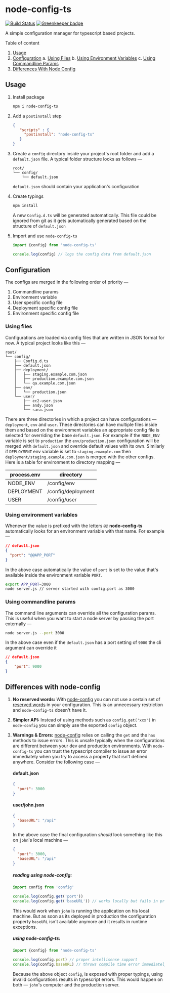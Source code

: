 node-config-ts 
=======
[![Build Status](https://travis-ci.org/tusharmath/node-config-ts.svg?branch=master)](https://travis-ci.org/tusharmath/node-config-ts)
[![Greenkeeper badge](https://badges.greenkeeper.io/tusharmath/node-config-ts.svg)](https://greenkeeper.io/)

A simple configuration manager for typescript based projects.

Table of content 
1. [Usage](#usage)
2. [Configuration](#configuration)
   a. [Using Files](#using-files)
   b. [Using Environment Variables](#using-environment-variables)
   c. [Using Commandline Params](#using-commandline-params)
3. [Differences With Node Config](#differences-with-node-config)

## Usage

1. Install package 
    ```bash
    npm i node-config-ts
    ```

2. Add a `postinstall` step
    ```json
    {
       "scripts" : {
         "postinstall": "node-config-ts"
       }
    }
    ```

3. Create a `config` directory inside your project's root folder and add a `default.json` file. A typical folder structure looks as follows —  
    ```
    root/
    └── config/
        └── default.json
    ```
    `default.json` should contain your application's configuration

4. Create typings
    ```bash
    npm install
    ```
    A new `Config.d.ts` will be generated automatically. This file could be ignored from git as it gets automatically generated based on the structure of `default.json`

5. Import and use `node-config-ts`
    
    ```typescript
    import {config} from 'node-config-ts'
   
    console.log(config) // logs the config data from default.json    
    ```

## Configuration
The configs are merged in the following order of priority —

1. Commandline params
2. Environment variable
2. User specific config file
3. Deployment specific config file
4. Environment specific config file

### Using files
Configurations are loaded via config files that are written in JSON format for now. A typical project looks like this —

```
root/
└── config/
    ├── Config.d.ts
    ├── default.json
    ├── deployment/
    │   ├── staging.example.com.json
    │   ├── production.example.com.json
    │   └── qa.example.com.json
    ├── env/
    │   └── production.json
    └── user/
        ├── ec2-user.json
        ├── andy.json
        └── sara.json
```

There are three directories in which a project can have configurations — `deployment`, `env` and `user`. These directories can have multiple files inside them and based on the environment variables an appropriate config file is selected for overriding the base `default.json`. For example if the `NODE_ENV` variable is set to `production` the `env/production.json` configuration will be merged with `default.json` and override default values with its own. Similarly if `DEPLOYMENT` env variable is set to `staging.example.com` then `deployment/staging.example.com.json`  is merged with the other configs. Here is a table for environment to directory mapping —


| **process.env** | **directory**      |
|-----------------|--------------------|
| NODE_ENV        | /config/env        |
| DEPLOYMENT      | /config/deployment |
| USER            | /config/user       |

### Using environment variables
Whenever the value is prefixed with the letters `@@` **node-config-ts** automatically looks for an environment variable with that name. For example — 

```json
// default.json
{
  "port": "@@APP_PORT"
}
```
In the above case automatically the value of `port` is set to the value that's available inside the environment variable `PORT`.

```bash
export APP_PORT=3000
node server.js // server started with config.port as 3000
```

### Using commandline params

The command line arguments can override all the configuration params. This is useful when you want to start a node server by passing the port externally —

```bash
node server.js --port 3000
```

In the above case even if the `default.json` has a port setting of `9000` the cli argument can override it
```json
// default.json
{
    "port": 9000
}
```

## Differences with node-config
1. **No reserved words:** With [node-config] you can not use a certain set of [reserved words] in your configuration. This is an unnecessary restriction and `node-config-ts` doesn't have it.
2. **Simpler API:** Instead of using methods such as `config.get('xxx')` in `node-config` you can simply use the exported `config` object.
3. **Warnings & Errors:** [node-config] relies on calling the `get` and the `has` methods to issue errors. This is unsafe typically when the configurations are different between your dev and production environments.
With `node-config-ts` you can trust the typescript compiler to issue an error immediately when you try to access a property that isn't defined anywhere. Consider the following case —

    #### default.json
    ```json
    {
      "port": 3000
    }
    ```
    #### user/john.json
    ```json
    {
      "baseURL": "/api"
    }
    ```
    
    In the above case the final configuration *should* look something like this on `john`'s local machine —
    
    ```json
    {
      "port": 3000,
      "baseURL": "/api"
    }
    ```

    ##### reading using node-config:
    ```ts
    import config from 'config'

    console.log(config.get('port'))
    console.log(config.get('baseURL')) // works locally but fails in production
    ```
    This would work when `john` is running the application on his local machine. But as soon as its deployed in production the configuration property `baseURL` isn't available anymore and it results in runtime exceptions.

    ##### using node-config-ts:
    ```ts
    import {config} from 'node-config-ts'

    console.log(config.port) // proper intellisense support
    console.log(config.baseURL) // throws compile time error immediately on local machine.
    ```
    Because the above object `config`, is exposed with proper typings, using invalid configurations results in typescript errors. This would happen on both — `john`'s computer and the production server.
    
[node-config]:     https://github.com/lorenwest/node-config
[reserved words]:  https://github.com/lorenwest/node-config/wiki/Reserved-Words

